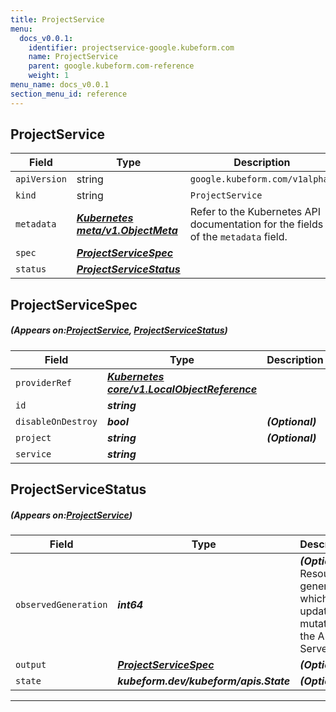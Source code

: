 ```yaml
---
title: ProjectService
menu:
  docs_v0.0.1:
    identifier: projectservice-google.kubeform.com
    name: ProjectService
    parent: google.kubeform.com-reference
    weight: 1
menu_name: docs_v0.0.1
section_menu_id: reference
---
```


## ProjectService
| Field | Type | Description |
| ------ | ----- | ----------- |
| `apiVersion` | string | `google.kubeform.com/v1alpha1` |
|    `kind` | string | `ProjectService` |
| `metadata` | ***[Kubernetes meta/v1.ObjectMeta](https://kubernetes.io/docs/reference/generated/kubernetes-api/v1.13/#objectmeta-v1-meta)***|Refer to the Kubernetes API documentation for the fields of the `metadata` field.|
| `spec` | ***[ProjectServiceSpec](#ProjectServiceSpec)***||
| `status` | ***[ProjectServiceStatus](#ProjectServiceStatus)***||
## ProjectServiceSpec
##### (Appears on:[ProjectService](#ProjectService), [ProjectServiceStatus](#ProjectServiceStatus))
| Field | Type | Description |
| ------ | ----- | ----------- |
| `providerRef` | ***[Kubernetes core/v1.LocalObjectReference](https://kubernetes.io/docs/reference/generated/kubernetes-api/v1.13/#localobjectreference-v1-core)***||
| `id` | ***string***||
| `disableOnDestroy` | ***bool***| ***(Optional)*** |
| `project` | ***string***| ***(Optional)*** |
| `service` | ***string***||
## ProjectServiceStatus
##### (Appears on:[ProjectService](#ProjectService))
| Field | Type | Description |
| ------ | ----- | ----------- |
| `observedGeneration` | ***int64***| ***(Optional)*** Resource generation, which is updated on mutation by the API Server.|
| `output` | ***[ProjectServiceSpec](#ProjectServiceSpec)***| ***(Optional)*** |
| `state` | ***kubeform.dev/kubeform/apis.State***| ***(Optional)*** |
---
